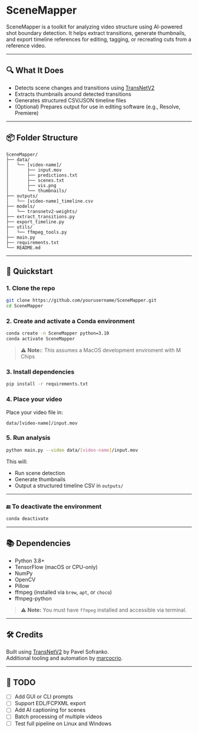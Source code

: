 # SceneMapper

SceneMapper is a toolkit for analyzing video structure using AI-powered shot boundary detection. It helps extract transitions, generate thumbnails, and export timeline references for editing, tagging, or recreating cuts from a reference video.

---

## 🔍 What It Does

- Detects scene changes and transitions using [TransNetV2](https://github.com/soCzech/TransNetV2)
- Extracts thumbnails around detected transitions
- Generates structured CSV/JSON timeline files
- (Optional) Prepares output for use in editing software (e.g., Resolve, Premiere)

---

## 📦 Folder Structure

```
SceneMapper/
├── data/
│   └── [video-name]/
│       ├── input.mov
│       ├── predictions.txt
│       ├── scenes.txt
│       ├── vis.png
│       └── thumbnails/
├── outputs/
│   └── [video-name]_timeline.csv
├── models/
│   └── transnetv2-weights/
├── extract_transitions.py
├── export_timeline.py
├── utils/
│   └── ffmpeg_tools.py
├── main.py
├── requirements.txt
└── README.md
```

---

## 🚀 Quickstart

### 1. Clone the repo

```bash
git clone https://github.com/yourusername/SceneMapper.git
cd SceneMapper
```

### 2. Create and activate a Conda environment

```bash
conda create -n SceneMapper python=3.10
conda activate SceneMapper
```

> ⚠️ **Note:**: This assumes a MacOS development enviroment with M Chips

### 3. Install dependencies

```bash
pip install -r requirements.txt
```

### 4. Place your video

Place your video file in:

```
data/[video-name]/input.mov
```

### 5. Run analysis

```bash
python main.py --video data/[video-name]/input.mov
```

This will:
- Run scene detection
- Generate thumbnails
- Output a structured timeline CSV in `outputs/`

---

### 🔚 To deactivate the environment

```bash
conda deactivate
```

---

## 📚 Dependencies

- Python 3.8+
- TensorFlow (macOS or CPU-only)
- NumPy
- OpenCV
- Pillow
- ffmpeg (installed via `brew`, `apt`, or `choco`)
- ffmpeg-python

> ⚠️ **Note:** You must have `ffmpeg` installed and accessible via terminal.

---

## 🛠️ Credits

Built using [TransNetV2](https://github.com/soCzech/TransNetV2) by Pavel Sofranko.  
Additional tooling and automation by [marcocrio](https://github.com/marcocrio).

---

## 🧪 TODO

- [ ] Add GUI or CLI prompts
- [ ] Support EDL/FCPXML export
- [ ] Add AI captioning for scenes
- [ ] Batch processing of multiple videos
- [ ] Test full pipeline on Linux and Windows
